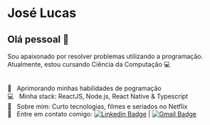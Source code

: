 
# José Lucas

## Olá pessoal 👋
Sou apaixonado por resolver problemas utilizando a programação.
Atualmente, estou cursando Ciência da Computação :computer:

 <br/> :purple_heart: &nbsp; Aprimorando minhas habilidades de pogramação
 <br/> :computer: &nbsp; Minha stack: ReactJS, Node.js, React Native & Typescript
 <br/> 💬  &nbsp; Sobre mim: Curto tecnologias, filmes e seriados no Netflix
 <br/> :email: &nbsp; Entre em contato comigo: [![Linkedin Badge](https://img.shields.io/badge/-JoséLucas-blue?style=flat-square&logo=Linkedin&logoColor=white&link=https://www.linkedin.com/in/jos%C3%A9-lucas-teixeira-xavier-05898b147/)](https://www.linkedin.com/in/jos%C3%A9-lucas-teixeira-xavier-05898b147/) 
| 
[![Gmail Badge](https://img.shields.io/badge/-jlucastxavier@gmail.com-c14438?style=flat-square&logo=Gmail&logoColor=white&link=mailto:jlucastxavier@gmail.com
)](mailto:jlucastxavier@gmail.com)

